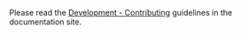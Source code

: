 Please read the [Development - Contributing](https://cligenius.khulnasoft.com/contributing/) guidelines in the documentation site.
